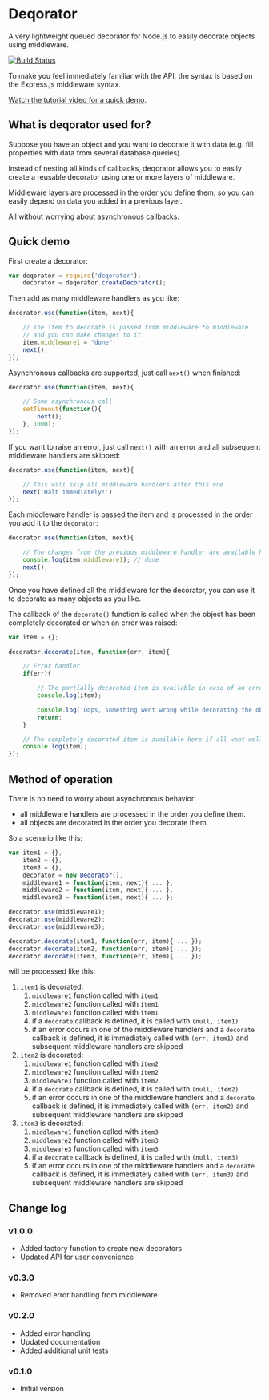 Deqorator
=========

A very lightweight queued decorator for Node.js to easily decorate objects using middleware.

[![Build Status](https://travis-ci.org/jvandemo/deqorator.png?branch=master)](https://travis-ci.org/jvandemo/deqorator)

To make you feel immediately familiar with the API, the syntax is based on the Express.js middleware syntax.

[Watch the tutorial video for a quick demo](http://vimeo.com/89389165).

## What is deqorator used for?

Suppose you have an object and you want to decorate it with data (e.g. fill properties with data from several database queries).

Instead of nesting all kinds of callbacks, deqorator allows you to easily create a reusable decorator using one or more layers of middleware.

Middleware layers are processed in the order you define them, so you can easily depend on data you added in a previous layer.

All without worrying about asynchronous callbacks.

## Quick demo

First create a decorator:

```javascript
var deqorator = require('deqorator');
    decorator = deqorator.createDecorator();
```

Then add as many middleware handlers as you like:

```javascript
decorator.use(function(item, next){

    // The item to decorate is passed from middleware to middleware
    // and you can make changes to it
    item.middleware1 = "done";
    next();
});
```

Asynchronous callbacks are supported, just call `next()` when finished:

```javascript
decorator.use(function(item, next){

    // Some asynchronous call
    setTimeout(function(){
        next();
    }, 1000);
});
```

If you want to raise an error, just call `next()` with an error and all subsequent middleware handlers are skipped:

```javascript
decorator.use(function(item, next){

    // This will skip all middleware handlers after this one
    next('Halt immediately!')
});
```

Each middleware handler is passed the item and is processed in the order you add it to the `decorator`:

```javascript
decorator.use(function(item, next){

    // The changes from the previous middleware handler are available here
    console.log(item.middleware1); // done
    next();
});
```

Once you have defined all the middleware for the decorator, you can use it to decorate as many objects as you like.

The callback of the `decorate()` function is called when the object has been completely decorated or when an error was raised:

```javascript
var item = {};

decorator.decorate(item, function(err, item){

    // Error handler
    if(err){

        // The partially decorated item is available in case of an error
        console.log(item);

        console.log('Oops, something went wrong while decorating the object');
        return;
    }

    // The completely decorated item is available here if all went well
    console.log(item);
});
```

## Method of operation

There is no need to worry about asynchronous behavior:

- all middleware handlers are processed in the order you define them.
- all objects are decorated in the order you decorate them.

So a scenario like this:

```javascript
var item1 = {},
    item2 = {},
    item3 = {},
    decorator = new Deqorator(),
    middleware1 = function(item, next){ ... },
    middleware2 = function(item, next){ ... },
    middleware3 = function(item, next){ ... };

decorator.use(middleware1);
decorator.use(middleware2);
decorator.use(middleware3);

decorator.decorate(item1, function(err, item){ ... });
decorator.decorate(item2, function(err, item){ ... });
decorator.decorate(item3, function(err, item){ ... });
```

will be processed like this:

1. `item1` is decorated:
    1. `middleware1` function called with `item1`
    2. `middleware2` function called with `item1`
    3. `middleware3` function called with `item1`
    4. if a `decorate` callback is defined, it is called with `(null, item1)`
    5. if an error occurs in one of the middleware handlers and a `decorate` callback is defined, it is immediately called with `(err, item1)` and subsequent middleware handlers are skipped
2. `item2` is decorated:
    1. `middleware1` function called with `item2`
    2. `middleware2` function called with `item2`
    3. `middleware3` function called with `item2`
    4. if a `decorate` callback is defined, it is called with `(null, item2)`
    5. if an error occurs in one of the middleware handlers and a `decorate` callback is defined, it is immediately called with `(err, item2)` and subsequent middleware handlers are skipped
3. `item3` is decorated:
    1. `middleware1` function called with `item3`
    2. `middleware2` function called with `item3`
    3. `middleware3` function called with `item3`
    4. if a `decorate` callback is defined, it is called with `(null, item3)`
    5. if an error occurs in one of the middleware handlers and a `decorate` callback is defined, it is immediately called with `(err, item3)` and subsequent middleware handlers are skipped

## Change log

### v1.0.0

- Added factory function to create new decorators
- Updated API for user convenience

### v0.3.0

- Removed error handling from middleware

### v0.2.0

- Added error handling
- Updated documentation
- Added additional unit tests

### v0.1.0

- Initial version
